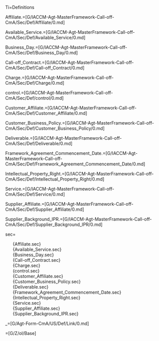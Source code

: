 Ti=Definitions

Affiliate.=[G/IACCM-Agt-MasterFramework-Call-off-CmA/Sec/Def/Affiliate/0.md]

Available_Service.=[G/IACCM-Agt-MasterFramework-Call-off-CmA/Sec/Def/Available_Service/0.md]

Business_Day.=[G/IACCM-Agt-MasterFramework-Call-off-CmA/Sec/Def/Business_Day/0.md]

Call-off_Contract.=[G/IACCM-Agt-MasterFramework-Call-off-CmA/Sec/Def/Call-off_Contract/0.md]

Charge.=[G/IACCM-Agt-MasterFramework-Call-off-CmA/Sec/Def/Charge/0.md]

control.=[G/IACCM-Agt-MasterFramework-Call-off-CmA/Sec/Def/control/0.md]

Customer_Affiliate.=[G/IACCM-Agt-MasterFramework-Call-off-CmA/Sec/Def/Customer_Affiliate/0.md]

Customer_Business_Policy.=[G/IACCM-Agt-MasterFramework-Call-off-CmA/Sec/Def/Customer_Business_Policy/0.md]

Deliverable.=[G/IACCM-Agt-MasterFramework-Call-off-CmA/Sec/Def/Deliverable/0.md]

Framework_Agreement_Commencement_Date.=[G/IACCM-Agt-MasterFramework-Call-off-CmA/Sec/Def/Framework_Agreement_Commencement_Date/0.md]

Intellectual_Property_Right.=[G/IACCM-Agt-MasterFramework-Call-off-CmA/Sec/Def/Intellectual_Property_Right/0.md]

Service.=[G/IACCM-Agt-MasterFramework-Call-off-CmA/Sec/Def/Service/0.md]

Supplier_Affiliate.=[G/IACCM-Agt-MasterFramework-Call-off-CmA/Sec/Def/Supplier_Affiliate/0.md]

Supplier_Background_IPR.=[G/IACCM-Agt-MasterFramework-Call-off-CmA/Sec/Def/Supplier_Background_IPR/0.md]

sec=<ul type="none"><li>{Affiliate.sec}<li>{Available_Service.sec}<li>{Business_Day.sec}<li>{Call-off_Contract.sec}<li>{Charge.sec}<li>{control.sec}<li>{Customer_Affiliate.sec}<li>{Customer_Business_Policy.sec}<li>{Deliverable.sec}<li>{Framework_Agreement_Commencement_Date.sec}<li>{Intellectual_Property_Right.sec}<li>{Service.sec}<li>{Supplier_Affiliate.sec}<li>{Supplier_Background_IPR.sec}</ul>

_=[G/Agt-Form-CmA/US/Def/Link/0.md]

=[G/Z/ol/Base]
